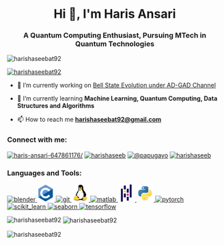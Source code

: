 <h1 align="center">Hi 👋, I'm Haris Ansari</h1>
<h3 align="center">A Quantum Computing Enthusiast, Pursuing MTech in Quantum Technologies</h3>

<p align="left"> <img src="https://komarev.com/ghpvc/?username=harishaseebat92&label=Profile%20views&color=0e75b6&style=flat" alt="harishaseebat92" /> </p>

<p align="left"> <a href="https://github.com/ryo-ma/github-profile-trophy"><img src="https://github-profile-trophy.vercel.app/?username=harishaseebat92" alt="harishaseebat92" /></a> </p>

- 🔭 I’m currently working on [Bell State Evolution under AD-GAD Channel](https://github.com/harishaseebat92/Open-Quantum-Systems)

- 🌱 I’m currently learning **Machine Learning, Quantum Computing, Data Structures and Algorithms**

- 📫 How to reach me **harishaseebat92@gmail.com**

<h3 align="left">Connect with me:</h3>
<p align="left">
<a href="https://linkedin.com/in/haris-ansari-647861176/" target="blank"><img align="center" src="https://raw.githubusercontent.com/rahuldkjain/github-profile-readme-generator/master/src/images/icons/Social/linked-in-alt.svg" alt="haris-ansari-647861176/" height="30" width="40" /></a>
<a href="https://kaggle.com/harishaseeb" target="blank"><img align="center" src="https://raw.githubusercontent.com/rahuldkjain/github-profile-readme-generator/master/src/images/icons/Social/kaggle.svg" alt="harishaseeb" height="30" width="40" /></a>
<a href="https://www.hackerrank.com/@papugayo" target="blank"><img align="center" src="https://raw.githubusercontent.com/rahuldkjain/github-profile-readme-generator/master/src/images/icons/Social/hackerrank.svg" alt="@papugayo" height="30" width="40" /></a>
<a href="https://codeforces.com/profile/harishaseeb" target="blank"><img align="center" src="https://raw.githubusercontent.com/rahuldkjain/github-profile-readme-generator/master/src/images/icons/Social/codeforces.svg" alt="harishaseeb" height="30" width="40" /></a>
</p>

<h3 align="left">Languages and Tools:</h3>
<p align="left"> <a href="https://www.blender.org/" target="_blank" rel="noreferrer"> <img src="https://download.blender.org/branding/community/blender_community_badge_white.svg" alt="blender" width="40" height="40"/> </a> <a href="https://www.cprogramming.com/" target="_blank" rel="noreferrer"> <img src="https://raw.githubusercontent.com/devicons/devicon/master/icons/c/c-original.svg" alt="c" width="40" height="40"/> </a> <a href="https://git-scm.com/" target="_blank" rel="noreferrer"> <img src="https://www.vectorlogo.zone/logos/git-scm/git-scm-icon.svg" alt="git" width="40" height="40"/> </a> <a href="https://www.linux.org/" target="_blank" rel="noreferrer"> <img src="https://raw.githubusercontent.com/devicons/devicon/master/icons/linux/linux-original.svg" alt="linux" width="40" height="40"/> </a> <a href="https://www.mathworks.com/" target="_blank" rel="noreferrer"> <img src="https://upload.wikimedia.org/wikipedia/commons/2/21/Matlab_Logo.png" alt="matlab" width="40" height="40"/> </a> <a href="https://pandas.pydata.org/" target="_blank" rel="noreferrer"> <img src="https://raw.githubusercontent.com/devicons/devicon/2ae2a900d2f041da66e950e4d48052658d850630/icons/pandas/pandas-original.svg" alt="pandas" width="40" height="40"/> </a> <a href="https://www.python.org" target="_blank" rel="noreferrer"> <img src="https://raw.githubusercontent.com/devicons/devicon/master/icons/python/python-original.svg" alt="python" width="40" height="40"/> </a> <a href="https://pytorch.org/" target="_blank" rel="noreferrer"> <img src="https://www.vectorlogo.zone/logos/pytorch/pytorch-icon.svg" alt="pytorch" width="40" height="40"/> </a> <a href="https://scikit-learn.org/" target="_blank" rel="noreferrer"> <img src="https://upload.wikimedia.org/wikipedia/commons/0/05/Scikit_learn_logo_small.svg" alt="scikit_learn" width="40" height="40"/> </a> <a href="https://seaborn.pydata.org/" target="_blank" rel="noreferrer"> <img src="https://seaborn.pydata.org/_images/logo-mark-lightbg.svg" alt="seaborn" width="40" height="40"/> </a> <a href="https://www.tensorflow.org" target="_blank" rel="noreferrer"> <img src="https://www.vectorlogo.zone/logos/tensorflow/tensorflow-icon.svg" alt="tensorflow" width="40" height="40"/> </a> </p>

<p><img align="left" src="https://github-readme-stats.vercel.app/api/top-langs?username=harishaseebat92&show_icons=true&locale=en&layout=compact" alt="harishaseebat92" /></p>

<p>&nbsp;<img align="center" src="https://github-readme-stats.vercel.app/api?username=harishaseebat92&show_icons=true&locale=en" alt="harishaseebat92" /></p>

<p><img align="center" src="https://github-readme-streak-stats.herokuapp.com/?user=harishaseebat92&" alt="harishaseebat92" /></p>
